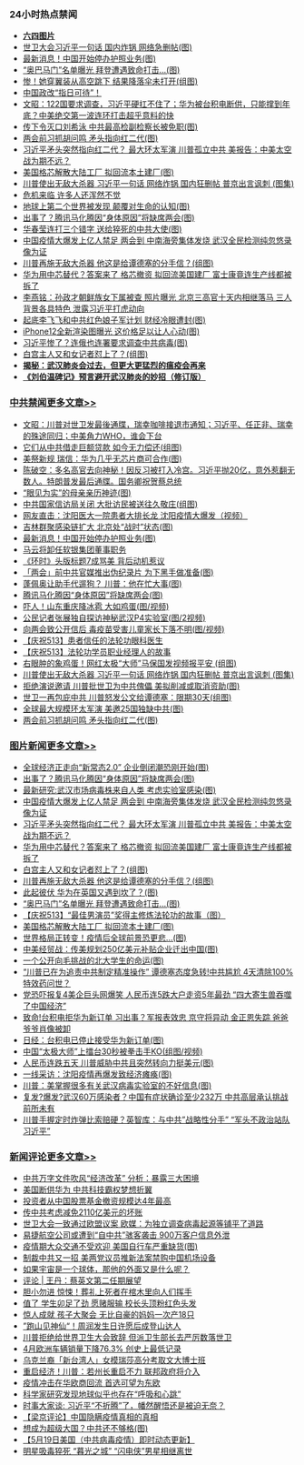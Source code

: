 <div class="catlist">
<h3>24小时热点禁闻</h3>
<ul>
<li><b><a href="64photo" target="_blank">六四图片</a></b></li>
<li><a href="https://github.com/fqnews/bnews/blob/master/cbnews/20200519/1330782.md">世卫大会习近平一句话 国内炸锅 网络急删帖(图)</a></li>
<li><a href="https://github.com/fqnews/bnews/blob/master/cbnews/20200519/1331083.md">最新消息！中国开始停办护照业务(图)</a></li>
<li><a href="https://github.com/fqnews/bnews/blob/master/topimagenews/20200519/1330873.md">“奥巴马门”名单曝光 拜登遭遇致命打击…(图)</a></li>
<li><a href="https://github.com/fqnews/bnews/blob/master/cbnews/20200519/1330867.md">惨！她穿翼装从高空跳下 结果降落伞未打开(组图)</a></li>
<li><a href="https://github.com/fqnews/bnews/blob/master/baitai/20200519/1330776.md">中国政改“指日可待”！</a></li>
<li><a href="https://github.com/fqnews/bnews/blob/master/cbnews/20200519/1330764.md">文昭：122国要求调查，习近平硬扛不住了；华为被台积电断供，只能撑到年底？中美绝交第一波连环打击超乎意料的快</a></li>
<li><a href="https://github.com/fqnews/bnews/blob/master/cnnews/20200519/1330980.md">传下令灭口刘希泳 中共最高检副检察长被免职(图)</a></li>
<li><a href="https://github.com/fqnews/bnews/blob/master/cbnews/20200519/1330914.md">两会前习抓胡问鸣 矛头指向红二代(图)</a></li>
<li><a href="https://github.com/fqnews/bnews/blob/master/topimagenews/20200519/1331072.md">习近平矛头突然指向红二代？ 最大环太军演 川普孤立中共 美报告：中美太空战为期不远？</a></li>
<li><a href="https://github.com/fqnews/bnews/blob/master/topimagenews/20200519/1330755.md">美国格芯解散大陆工厂 拟回流本土建厂(图)</a></li>
<li><a href="https://github.com/fqnews/bnews/blob/master/cbnews/20200519/1330937.md">川普使出无敌大杀器 习近平一句话 网络炸锅 国内狂删帖 普京出言讽刺 (图集)</a></li>
<li><a href="https://github.com/fqnews/bnews/blob/master/ssgc/20200519/1331098.md">危机来临 许多人还浑然不觉</a></li>
<li><a href="https://github.com/fqnews/bnews/blob/master/cnnews/20200519/1330837.md">地球上第二个世界被发现 颠覆对生命的认知(图)</a></li>
<li><a href="https://github.com/fqnews/bnews/blob/master/topimagenews/20200519/1331125.md">出事了？腾讯马化腾因“身体原因”将缺席两会(图)</a></li>
<li><a href="https://github.com/fqnews/bnews/blob/master/cbnews/20200519/1330897.md">华春莹连打三个错字 送给猝死的中共大使(图)</a></li>
<li><a href="https://github.com/fqnews/bnews/blob/master/topimagenews/20200519/1331097.md">中国疫情大爆发上亿人禁足 两会到 中南海旁集体发烧 武汉全民检测纯忽悠录像为证</a></li>
<li><a href="https://github.com/fqnews/bnews/blob/master/topimagenews/20200519/1330917.md">川普再施无敌大杀器 他这是给谭德塞的分手信？(组图)</a></li>
<li><a href="https://github.com/fqnews/bnews/blob/master/topimagenews/20200519/1331064.md">华为用中芯替代？答案来了 格芯撤资 拟回流美国建厂 富士康竟连生产线都被拆了</a></li>
<li><a href="https://github.com/fqnews/bnews/blob/master/comments/20200519/1330936.md">李燕铭：孙政才朝鲜族女下属被查 照片曝光 北京三高官十天内相继落马 三人背景各具特色 泄露习近平打虎动向</a></li>
<li><a href="https://github.com/fqnews/bnews/blob/master/cnnews/20200519/1330976.md">起底李飞飞和中共红色娘子军计划 财经冷眼遭封(图)</a></li>
<li><a href="https://github.com/fqnews/bnews/blob/master/cnnews/20200519/1330924.md">iPhone12全新渲染图曝光 这价格足以让人心动(图)</a></li>
<li><a href="https://github.com/fqnews/bnews/blob/master/cbnews/20200519/1330794.md">习近平惨了？连俄也连署要求调查中共病毒(图)</a></li>
<li><a href="https://github.com/fqnews/bnews/blob/master/topimagenews/20200519/1330961.md">白宫主人又和女记者怼上了？(组图)</a></li>
<li><b><a href="https://github.com/fqnews/bnews/blob/master/comments/20200211/1275071.md" target="_blank">揭秘：武汉肺炎会过去，但更大更猛烈的瘟疫会再来</a></b></li>
<li><b><a href="https://github.com/fqnews/bnews/blob/master/comments/20200207/1272816.md" target="_blank">《刘伯温碑记》预言避开武汉肺炎的妙招（修订版）</a></b></li>
</ul>
</div>

<div class="catlist">
<h3><a href="https://github.com/fqnews/bnews/blob/master/cbnews/" target="_blank">中共禁闻</a><span><a href="https://github.com/fqnews/bnews/blob/master/cbnews/" target="_blank" rel="nofollow">更多文章>></a></span></h3>
<ul>
<li><a href="https://github.com/fqnews/bnews/blob/master/cbnews/20200520/1331268.md" target="_blank">文昭：川普对世卫发最後通牒，瑞幸咖啡接退市通知；习近平、任正非、瑞幸的殊途同归；中美角力WHO，谁会下台</a></li>
<li><a href="https://github.com/fqnews/bnews/blob/master/cbnews/20200520/1331262.md" target="_blank">它们从中共借走巨额贷款 如今无力偿还(组图)</a></li>
<li><a href="https://github.com/fqnews/bnews/blob/master/cbnews/20200520/1331257.md" target="_blank">美祭新规 瑞信：华为几乎无芯片商可合作(图)</a></li>
<li><a href="https://github.com/fqnews/bnews/blob/master/cbnews/20200520/1331253.md" target="_blank">陈破空：多名高官去向神秘！因反习被打入冷宫。习近平抛20亿，意外惹翻无数人。特朗普发最后通牒。国务卿祝贺蔡总统</a></li>
<li><a href="https://github.com/fqnews/bnews/blob/master/cbnews/20200520/1331250.md" target="_blank">“眼见为实”的母亲亲历神迹(图)</a></li>
<li><a href="https://github.com/fqnews/bnews/blob/master/cbnews/20200520/1331249.md" target="_blank">中共国家信访局关闭 大批访民被送往久敬庄(组图)</a></li>
<li><a href="https://github.com/fqnews/bnews/blob/master/cbnews/20200520/1331248.md" target="_blank">网友直击：沈阳医大一院患者大排长龙 沈阳疫情大爆发（视频）</a></li>
<li><a href="https://github.com/fqnews/bnews/blob/master/cbnews/20200520/1331214.md" target="_blank">吉林群聚感染链扩大 北京处“战时”状态(图)</a></li>
<li><a href="https://github.com/fqnews/bnews/blob/master/cbnews/20200519/1331083.md" target="_blank">最新消息！中国开始停办护照业务(图)</a></li>
<li><a href="https://github.com/fqnews/bnews/blob/master/cbnews/20200519/1331066.md" target="_blank">马云将卸任软银集团董事职务</a></li>
<li><a href="https://github.com/fqnews/bnews/blob/master/cbnews/20200519/1331065.md" target="_blank">《环时》头版标题7成骂美 背后动机惹议</a></li>
<li><a href="https://github.com/fqnews/bnews/blob/master/cbnews/20200519/1331048.md" target="_blank">「两会」前中共官媒推出伪纪录片 为下黑手做准备(图)</a></li>
<li><a href="https://github.com/fqnews/bnews/blob/master/cbnews/20200519/1331047.md" target="_blank">蓬佩奥让助手代遛狗？ 川普：他在忙大事(图)</a></li>
<li><a href="https://github.com/fqnews/bnews/blob/master/cbnews/20200519/1331025.md" target="_blank">腾讯马化腾因“身体原因”将缺席两会(图)</a></li>
<li><a href="https://github.com/fqnews/bnews/blob/master/cbnews/20200519/1331006.md" target="_blank">吓人！山东重庆降冰雹 大如鸡蛋(图/视频)</a></li>
<li><a href="https://github.com/fqnews/bnews/blob/master/cbnews/20200519/1331005.md" target="_blank">公民记者张展独自探访神秘武汉P4实验室(图/2视频)</a></li>
<li><a href="https://github.com/fqnews/bnews/blob/master/cbnews/20200519/1330990.md" target="_blank">向两会致公开信后 毒疫苗受害儿童家长下落不明(图/视频)</a></li>
<li><a href="https://github.com/fqnews/bnews/blob/master/cbnews/20200519/1330970.md" target="_blank">【庆祝513】患者信任的法轮功眼科医生</a></li>
<li><a href="https://github.com/fqnews/bnews/blob/master/cbnews/20200519/1330971.md" target="_blank">【庆祝513】法轮功学员职业经理人的故事</a></li>
<li><a href="https://github.com/fqnews/bnews/blob/master/cbnews/20200519/1330962.md" target="_blank">右眼肿的象鸡蛋！网红太极“大师”马保国发视频报平安 (组图)</a></li>
<li><a href="https://github.com/fqnews/bnews/blob/master/cbnews/20200519/1330937.md" target="_blank">川普使出无敌大杀器 习近平一句话 网络炸锅 国内狂删帖 普京出言讽刺 (图集)</a></li>
<li><a href="https://github.com/fqnews/bnews/blob/master/cbnews/20200519/1330933.md" target="_blank">拒绝演说邀请 川普批世卫为中共傀儡 美拟削减或取消资助(图)</a></li>
<li><a href="https://github.com/fqnews/bnews/blob/master/cbnews/20200519/1330926.md" target="_blank">世卫一再包庇中共 川普怒发公文给谭德塞：限期30天(组图)</a></li>
<li><a href="https://github.com/fqnews/bnews/blob/master/cbnews/20200519/1330921.md" target="_blank">全球最大规模环太军演 美邀25国独缺中共(图)</a></li>
<li><a href="https://github.com/fqnews/bnews/blob/master/cbnews/20200519/1330914.md" target="_blank">两会前习抓胡问鸣 矛头指向红二代(图)</a></li>

</ul>
</div>
<div class="catlist">
<h3><a href="https://github.com/fqnews/bnews/blob/master/topimagenews/" target="_blank">图片新闻</a><span><a href="https://github.com/fqnews/bnews/blob/master/topimagenews/" target="_blank" rel="nofollow">更多文章>></a></span></h3>
<ul>
<li><a href="https://github.com/fqnews/bnews/blob/master/topimagenews/20200519/1331138.md" target="_blank">全球经济正走向“新常态2.0” 企业倒闭潮恐刚开始(图)</a></li>
<li><a href="https://github.com/fqnews/bnews/blob/master/topimagenews/20200519/1331125.md" target="_blank">出事了？腾讯马化腾因“身体原因”将缺席两会(图)</a></li>
<li><a href="https://github.com/fqnews/bnews/blob/master/topimagenews/20200519/1331124.md" target="_blank">最新研究:武汉市场病毒株来自人类 考虑实验室感染(图)</a></li>
<li><a href="https://github.com/fqnews/bnews/blob/master/topimagenews/20200519/1331097.md" target="_blank">中国疫情大爆发上亿人禁足 两会到 中南海旁集体发烧 武汉全民检测纯忽悠录像为证</a></li>
<li><a href="https://github.com/fqnews/bnews/blob/master/topimagenews/20200519/1331072.md" target="_blank">习近平矛头突然指向红二代？ 最大环太军演 川普孤立中共 美报告：中美太空战为期不远？</a></li>
<li><a href="https://github.com/fqnews/bnews/blob/master/topimagenews/20200519/1331064.md" target="_blank">华为用中芯替代？答案来了 格芯撤资 拟回流美国建厂 富士康竟连生产线都被拆了</a></li>
<li><a href="https://github.com/fqnews/bnews/blob/master/topimagenews/20200519/1330961.md" target="_blank">白宫主人又和女记者怼上了？(组图)</a></li>
<li><a href="https://github.com/fqnews/bnews/blob/master/topimagenews/20200519/1330917.md" target="_blank">川普再施无敌大杀器 他这是给谭德塞的分手信？(组图)</a></li>
<li><a href="https://github.com/fqnews/bnews/blob/master/topimagenews/20200519/1330909.md" target="_blank">此起彼伏 华为在英国又遇到坎了？(图)</a></li>
<li><a href="https://github.com/fqnews/bnews/blob/master/topimagenews/20200519/1330873.md" target="_blank">“奥巴马门”名单曝光 拜登遭遇致命打击…(图)</a></li>
<li><a href="https://github.com/fqnews/bnews/blob/master/comments/20200519/1330603.md" target="_blank">【庆祝513】“最佳男演员”奖得主修炼法轮功的故事（图）</a></li>
<li><a href="https://github.com/fqnews/bnews/blob/master/topimagenews/20200519/1330755.md" target="_blank">美国格芯解散大陆工厂 拟回流本土建厂(图)</a></li>
<li><a href="https://github.com/fqnews/bnews/blob/master/topimagenews/20200519/1330659.md" target="_blank">世界格局正转变！疫情后全球前景恐更悲…(图)</a></li>
<li><a href="https://github.com/fqnews/bnews/blob/master/topimagenews/20200519/1330646.md" target="_blank">中美经贸战：传美规划250亿美元补贴企业迁出中国(图)</a></li>
<li><a href="https://github.com/fqnews/bnews/blob/master/topimagenews/20200518/1330567.md" target="_blank">一个公开向毛挑战的北大学生的命运(图)</a></li>
<li><a href="https://github.com/fqnews/bnews/blob/master/topimagenews/20200518/1330550.md" target="_blank">&#8220;川普已在为追责中共制定精准操作” 谭德塞态度急转!中共尴尬 4天清除100%特效药问世？</a></li>
<li><a href="https://github.com/fqnews/bnews/blob/master/topimagenews/20200518/1330488.md" target="_blank">党恐吓报复4美企巨头网爆笑 人民币连5跌大户走资5年最劲 “四大寄生兽吞噬了中国经济”</a></li>
<li><a href="https://github.com/fqnews/bnews/blob/master/topimagenews/20200518/1330475.md" target="_blank">致命!台积电拒华为新订单 习出事？军报表效忠 京守将异动 金正恩失踪 爸爸爷爷肖像被卸</a></li>
<li><a href="https://github.com/fqnews/bnews/blob/master/topimagenews/20200518/1330411.md" target="_blank">日经：台积电已停止接受华为新订单(图)</a></li>
<li><a href="https://github.com/fqnews/bnews/blob/master/topimagenews/20200518/1330391.md" target="_blank">中国“太极大师”上擂台30秒被拳击手KO(组图/视频)</a></li>
<li><a href="https://github.com/fqnews/bnews/blob/master/topimagenews/20200518/1330377.md" target="_blank">人民币连跌五天 川普威胁中共且突然转向力挺美元(图)</a></li>
<li><a href="https://github.com/fqnews/bnews/blob/master/topimagenews/20200518/1330284.md" target="_blank">一线采访：沈阳疫情再爆发致经济瘫痪(图)</a></li>
<li><a href="https://github.com/fqnews/bnews/blob/master/topimagenews/20200518/1330283.md" target="_blank">川普：美掌握很多有关武汉病毒实验室的不好信息(图)</a></li>
<li><a href="https://github.com/fqnews/bnews/blob/master/topimagenews/20200518/1330185.md" target="_blank">复发?爆发?武汉60万感染者？中国有症状确诊至少232万 中共高层承认挑战前所未有</a></li>
<li><a href="https://github.com/fqnews/bnews/blob/master/topimagenews/20200517/1330104.md" target="_blank">川普手握定时炸弹比索赔硬？英智库：与中共&#8221;战略性分手&#8221; “军头不政治站队习近平”</a></li>

</ul>
</div>
<div class="catlist">
<h3><a href="https://github.com/fqnews/bnews/blob/master/comments/" target="_blank">新闻评论</a><span><a href="https://github.com/fqnews/bnews/blob/master/comments/" target="_blank" rel="nofollow">更多文章>></a></span></h3>
<ul>
<li><a href="https://github.com/fqnews/bnews/blob/master/comments/20200520/1331297.md" target="_blank">中共万字文件吹风“经济改革” 分析：暴露三大困境</a></li>
<li><a href="https://github.com/fqnews/bnews/blob/master/comments/20200520/1331296.md" target="_blank">美国断供华为 中共科技霸权梦想折翼</a></li>
<li><a href="https://github.com/fqnews/bnews/blob/master/comments/20200520/1331290.md" target="_blank">投资者从中国股票基金撤资规模达4年最高</a></li>
<li><a href="https://github.com/fqnews/bnews/blob/master/comments/20200520/1331289.md" target="_blank">传中共考虑减免2110亿美元的坏账</a></li>
<li><a href="https://github.com/fqnews/bnews/blob/master/comments/20200520/1331272.md" target="_blank">世卫大会一致通过欧盟议案 欧媒：为独立调查病毒起源等铺平了道路</a></li>
<li><a href="https://github.com/fqnews/bnews/blob/master/comments/20200520/1331264.md" target="_blank">易捷航空公司或遭到“自中共”骇客袭击 900万客户信息外泄</a></li>
<li><a href="https://github.com/fqnews/bnews/blob/master/comments/20200520/1331256.md" target="_blank">疫情期大众交通不受欢迎 美国自行车严重缺货(图)</a></li>
<li><a href="https://github.com/fqnews/bnews/blob/master/comments/20200520/1331247.md" target="_blank">制裁中共又一招 美两党议员推新法案禁购中国机场设备</a></li>
<li><a href="https://github.com/fqnews/bnews/blob/master/comments/20200520/1331227.md" target="_blank">如果宇宙是一个球体，那他的外面又是什么呢？</a></li>
<li><a href="https://github.com/fqnews/bnews/blob/master/comments/20200520/1331225.md" target="_blank">评论 | 王丹：蔡英文第二任期展望</a></li>
<li><a href="https://github.com/fqnews/bnews/blob/master/comments/20200520/1331190.md" target="_blank">胆小勿进 惊悚！葬礼上死者在棺木里向人们挥手</a></li>
<li><a href="https://github.com/fqnews/bnews/blob/master/comments/20200520/1331189.md" target="_blank">值了 学生卯足了劲 愿赌服输 校长头顶粉红色头发</a></li>
<li><a href="https://github.com/fqnews/bnews/blob/master/comments/20200520/1331188.md" target="_blank">惊人成就 孩子大聚会 无比自豪的妈妈一次产18只</a></li>
<li><a href="https://github.com/fqnews/bnews/blob/master/comments/20200520/1331187.md" target="_blank">”跑山见神仙“！周润发生日许愿后成登山达人</a></li>
<li><a href="https://github.com/fqnews/bnews/blob/master/comments/20200520/1331174.md" target="_blank">川普拒绝给世界卫生大会致辞 但派卫生部长去严厉数落世卫</a></li>
<li><a href="https://github.com/fqnews/bnews/blob/master/comments/20200520/1331173.md" target="_blank">4月欧洲车辆销量下降76.3%  创史上最低记录</a></li>
<li><a href="https://github.com/fqnews/bnews/blob/master/comments/20200520/1331169.md" target="_blank">乌克兰裔「新台湾人」女模瑞莎高分考取文大博士班</a></li>
<li><a href="https://github.com/fqnews/bnews/blob/master/comments/20200519/1331147.md" target="_blank">重启经济！川普：若州长重启不力 联邦政府将介入</a></li>
<li><a href="https://github.com/fqnews/bnews/blob/master/comments/20200519/1331133.md" target="_blank">疫情冲击在华欧商回流 首选可望为东欧</a></li>
<li><a href="https://github.com/fqnews/bnews/blob/master/comments/20200519/1331081.md" target="_blank">科学家研究发现地球似乎也存在“呼吸和心跳”</a></li>
<li><a href="https://github.com/fqnews/bnews/blob/master/comments/20200519/1331080.md" target="_blank">时事大家谈: 习近平“不折腾”了，幡然醒悟还是被迫无奈？</a></li>
<li><a href="https://github.com/fqnews/bnews/blob/master/comments/20200519/1331076.md" target="_blank">【梁京评论】中国隐瞒疫情真相的真相</a></li>
<li><a href="https://github.com/fqnews/bnews/blob/master/comments/20200519/1331073.md" target="_blank">想成为超级大国？中共还不够格(图)</a></li>
<li><a href="https://github.com/fqnews/bnews/blob/master/comments/20200519/1331071.md" target="_blank">【5月19日美国（中共病毒疫情）即时动态更新】</a></li>
<li><a href="https://github.com/fqnews/bnews/blob/master/comments/20200519/1331070.md" target="_blank">明星吸毒猝死 “暮光之城” “闪电侠”男星相继离世</a></li>

</ul>
</div>